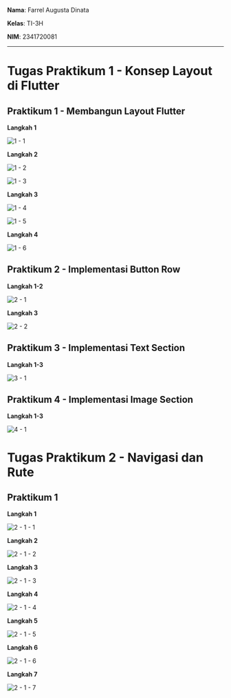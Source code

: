 **Nama**: Farrel Augusta Dinata

**Kelas**: TI-3H

**NIM**: 2341720081

---

# Tugas Praktikum 1 - Konsep Layout di Flutter

## Praktikum 1 - Membangun Layout Flutter

**Langkah 1**

![1 - 1](week_6_farrel_1/docs/img/practicum-01/01.png)

**Langkah 2**

![1 - 2](week_6_farrel_1/docs/img/practicum-01/02.png)

![1 - 3](week_6_farrel_1/docs/img/practicum-01/03.png)

**Langkah 3**

![1 - 4](week_6_farrel_1/docs/img/practicum-01/04.png)

![1 - 5](week_6_farrel_1/docs/img/practicum-01/05.png)

**Langkah 4**

![1 - 6](week_6_farrel_1/docs/img/practicum-01/06.png)

## Praktikum 2 - Implementasi Button Row

**Langkah 1-2**

![2 - 1](week_6_farrel_1/docs/img/practicum-02/01.png)

**Langkah 3**

![2 - 2](week_6_farrel_1/docs/img/practicum-02/02.png)

## Praktikum 3 - Implementasi Text Section

**Langkah 1-3**

![3 - 1](week_6_farrel_1/docs/img/practicum-03/01.png)

## Praktikum 4 - Implementasi Image Section

**Langkah 1-3**

![4 - 1](week_6_farrel_1/docs/img/practicum-04/01.png)

# Tugas Praktikum 2 - Navigasi dan Rute

## Praktikum 1

**Langkah 1**

![2 - 1 - 1](week_6_farrel_2/docs/img/01.png)

**Langkah 2**

![2 - 1 - 2](week_6_farrel_2/docs/img/02.png)

**Langkah 3**

![2 - 1 - 3](week_6_farrel_2/docs/img/03.png)

**Langkah 4**

![2 - 1 - 4](week_6_farrel_2/docs/img/04.png)

**Langkah 5**

![2 - 1 - 5](week_6_farrel_2/docs/img/05.png)

**Langkah 6**

![2 - 1 - 6](week_6_farrel_2/docs/img/06.png)

**Langkah 7**

![2 - 1 - 7](week_6_farrel_2/docs/img/07.png)